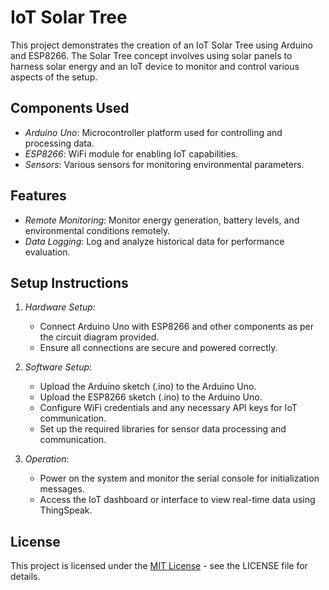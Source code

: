 # IoT Solar Tree

This project demonstrates the creation of an IoT Solar Tree using Arduino and ESP8266. The Solar Tree concept involves using solar panels to harness solar energy and an IoT device to monitor and control various aspects of the setup.

## Components Used

- *Arduino Uno*: Microcontroller platform used for controlling and processing data.
- *ESP8266*: WiFi module for enabling IoT capabilities.
- *Sensors*: Various sensors for monitoring environmental parameters.

## Features

- *Remote Monitoring*: Monitor energy generation, battery levels, and environmental conditions remotely.
- *Data Logging*: Log and analyze historical data for performance evaluation.

## Setup Instructions

1. *Hardware Setup*:
   - Connect Arduino Uno with ESP8266 and other components as per the circuit diagram provided.
   - Ensure all connections are secure and powered correctly.

2. *Software Setup*:
   - Upload the Arduino sketch (.ino) to the Arduino Uno.
   - Upload the ESP8266 sketch (.ino) to the Arduino Uno.
   - Configure WiFi credentials and any necessary API keys for IoT communication.
   - Set up the required libraries for sensor data processing and communication.

3. *Operation*:
   - Power on the system and monitor the serial console for initialization messages.
   - Access the IoT dashboard or interface to view real-time data using ThingSpeak.

## License

This project is licensed under the [MIT License](https://opensource.org/licenses/MIT) - see the LICENSE file for details.
